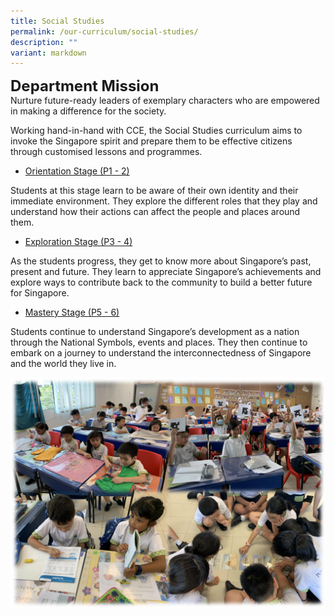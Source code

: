 ```yaml
---
title: Social Studies
permalink: /our-curriculum/social-studies/
description: ""
variant: markdown
---
```



**<font size="5">Department Mission</font>**<br>
Nurture future-ready leaders of exemplary characters who are empowered in making a difference for the society.  

  

Working hand-in-hand with CCE, the Social Studies curriculum aims to invoke the Singapore spirit and prepare them to be effective citizens through customised lessons and programmes.  

  

*   <u>Orientation Stage (P1 - 2)</u>

Students at this stage learn to be aware of their own identity and their immediate environment. They explore the different roles that they play and understand how their actions can affect the people and places around them.

  

*   <u>Exploration Stage (P3 - 4)</u>

As the students progress, they get to know more about Singapore’s past, present and future. They learn to appreciate Singapore’s achievements and explore ways to contribute back to the community to build a better future for Singapore.

  

*   <u>Mastery Stage (P5 - 6)</u>

Students continue to understand Singapore’s development as a nation through the National Symbols, events and places. They then continue to embark on a journey to understand the interconnectedness of Singapore and the world they live in.

![](/images/Our%20Curriculum/Social%20Studies.png)